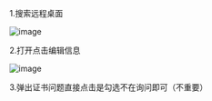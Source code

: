 1.搜索远程桌面

![image](https://github.com/user-attachments/assets/f254447a-44b9-4f42-b02b-2c4d1003157b)


2.打开点击编辑信息

![image](https://github.com/user-attachments/assets/3d6e4b5f-11a6-4231-a691-8321b4b70c39)


3.弹出证书问题直接点击是勾选不在询问即可（不重要）
